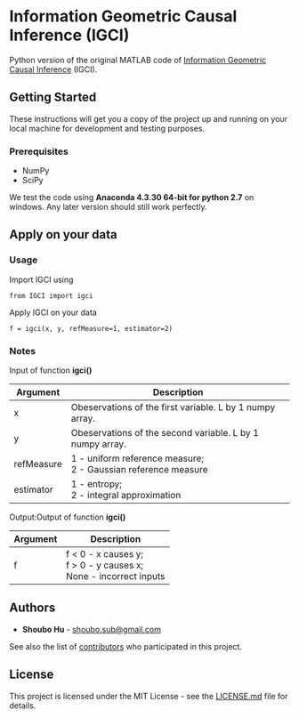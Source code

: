 # Information Geometric Causal Inference (IGCI)

Python version of the original MATLAB code of [Information Geometric Causal Inference](http://event.cwi.nl/uai2010/papers/UAI2010_0121.pdf) (IGCI).

## Getting Started

These instructions will get you a copy of the project up and running on your local machine for development and testing purposes.

### Prerequisites
* NumPy
* SciPy

We test the code using **Anaconda 4.3.30 64-bit for python 2.7** on windows. Any later version should still work perfectly.

## Apply on your data

### Usage

Import IGCI using

```
from IGCI import igci
```

Apply IGCI on your data
```
f = igci(x, y, refMeasure=1, estimator=2)
```

### Notes

Input of function **igci()**

| Argument  | Description  |
|---|---|
|x | Obeservations of the first variable. L by 1 numpy array.|
|y | Obeservations of the second variable. L by 1 numpy array.|
|refMeasure | 1 - uniform reference measure;<br/> 2 - Gaussian reference measure |
|estimator | 1 - entropy;<br/> 2 - integral approximation |

Output:Output of function **igci()**

| Argument  | Description  |
|---|---|
|f  |f < 0 - x causes y;<br/> f > 0 - y causes x;<br/> None - incorrect inputs|


## Authors

* **Shoubo Hu** - shoubo.sub@gmail.com

See also the list of [contributors](https://github.com/amber0309/IGCI/contributors) who participated in this project.

## License

This project is licensed under the MIT License - see the [LICENSE.md](LICENSE.md) file for details.

